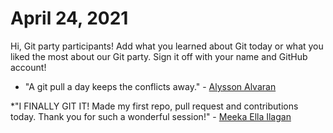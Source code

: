 # April 24, 2021

Hi, Git party participants! Add what you learned about Git today or what you liked the most about our Git party. Sign it off with your name and GitHub account!

* "A git pull a day keeps the conflicts away." - [Alysson Alvaran](https://github.com/alyssonalvaran)

*"I FINALLY GIT IT! Made my first repo, pull request and contributions today. Thank you for such a wonderful session!" - [Meeka Ella Ilagan](https://github.com/MeekaElla)